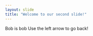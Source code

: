 ```yaml
---
layout: slide
title: "Welcome to our second slide!"
---
```

Bob is bob
Use the left arrow to go back!
